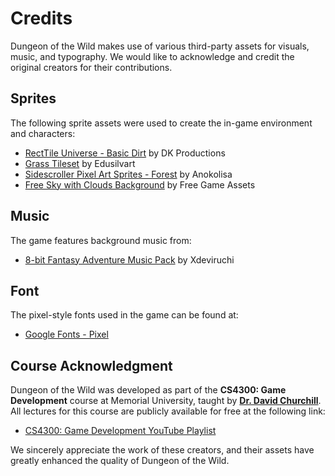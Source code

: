 # Credits

Dungeon of the Wild makes use of various third-party assets for visuals, music, and typography. We would like to acknowledge and credit the original creators for their contributions.

## Sprites
The following sprite assets were used to create the in-game environment and characters:
- [RectTile Universe - Basic Dirt](https://dkproductions.itch.io/recttile-universe-basic-dirt) by DK Productions
- [Grass Tileset](https://edusilvart.itch.io/grass-tileset) by Edusilvart
- [Sidescroller Pixel Art Sprites - Forest](https://anokolisa.itch.io/sidescroller-pixelart-sprites-asset-pack-forest-16x16) by Anokolisa
- [Free Sky with Clouds Background](https://free-game-assets.itch.io/free-sky-with-clouds-background-pixel-art-set) by Free Game Assets

## Music
The game features background music from:
- [8-bit Fantasy Adventure Music Pack](https://xdeviruchi.itch.io/8-bit-fantasy-adventure-music-pack) by Xdeviruchi

## Font
The pixel-style fonts used in the game can be found at:
- [Google Fonts - Pixel](https://fonts.google.com/selection?query=pixel)

## Course Acknowledgment
Dungeon of the Wild was developed as part of the **CS4300: Game Development** course at Memorial University, taught by **[Dr. David Churchill](https://www.cs.mun.ca/~dchurchill/)**. All lectures for this course are publicly available for free at the following link:
- [CS4300: Game Development YouTube Playlist](https://www.youtube.com/playlist?list=PL_xRyXins84_Sq7yZkxGP_MgYAH-Zo8Uu)

We sincerely appreciate the work of these creators, and their assets have greatly enhanced the quality of Dungeon of the Wild.

